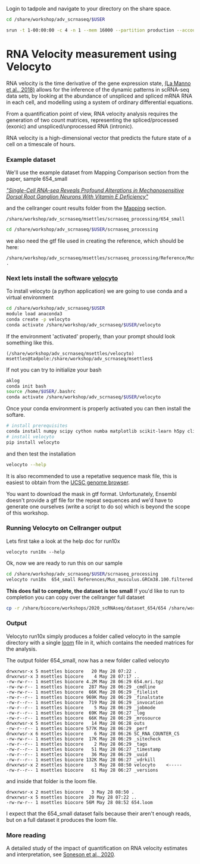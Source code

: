 
Login to tadpole and navigate to your directory on the share space.

```bash
cd /share/workshop/adv_scrnaseq/$USER

srun -t 1-00:00:00 -c 4 -n 1 --mem 16000 --partition production --account workshop --reservation workshop  --pty /bin/bash
```

#  RNA Velocity measurement using Velocyto

RNA velocity is the time derivative of the gene expression state,
 [(La Manno et al., 2018)](https://www.nature.com/articles/s41586-018-0414-6) allows for the inference of the dynamic patterns in scRNA-seq data sets, by looking at the abundance of unspliced and spliced mRNA RNA in each cell, and modelling using a system of ordinary differential equations.

From a quantification point of view, RNA velocity analysis requires the generation of two count matrices, representing the spliced/processed (exonic) and unspliced/unprocessed RNA (intronic).

RNA velocity is a high-dimensional vector that predicts the future state of a cell on a timescale of hours.


### Example dataset

We'll use the example dataset from Mapping Comparison section from the paper, sample 654_small

[_"Single-Cell RNA-seq Reveals Profound Alterations in Mechanosensitive Dorsal Root Ganglion Neurons With Vitamin E Deficiency"_](https://pubmed.ncbi.nlm.nih.gov/31733517/)


and the cellranger count results folder from the [Mapping](scMapping) section.

```
/share/workshop/adv_scrnaseq/msettles/scrnaseq_processing/654_small
```

```bash
cd /share/workshop/adv_scrnaseq/$USER/scrnaseq_processing
```

we also need the gtf file used in creating the reference, which should be here:

```
/share/workshop/adv_scrnaseq/msettles/scrnaseq_processing/Reference/Mus_musculus.GRCm38.100.filtered.gtf .
```

### Next lets install the software [velocyto](https://velocyto.org/)

To install velocyto (a python application) we are going to use conda and a virtual environment

```bash
cd /share/workshop/adv_scrnaseq/$USER
module load anaconda3
conda create -p velocyto
conda activate /share/workshop/adv_scrnaseq/$USER/velocyto
```

If the environment 'activated' properly, than your prompt should look something like this.

```
(/share/workshop/adv_scrnaseq/msettles/velocyto) msettles@tadpole:/share/workshop/adv_scrnaseq/msettles$
```

If not you can try to initialize your bash
```bash
aklog
conda init bash
source /home/$USER/.bashrc
conda activate /share/workshop/adv_scrnaseq/$USER/velocyto
```

Once your conda environment is properly activated you can then install the softare.
```bash
# install prerequisites
conda install numpy scipy cython numba matplotlib scikit-learn h5py click
# install velocyto
pip install velocyto
```

and then test the installation
```bash
velocyto --help
```

It is also recommended to use a repetative sequence mask file, this is easiest to obtain from the [UCSC genome browser](https://genome.ucsc.edu/cgi-bin/hgTables?hgsid=611454127_NtvlaW6xBSIRYJEBI0iRDEWisITa&clade=mammal&org=Mouse&db=mm10&hgta_group=allTracks&hgta_track=rmsk&hgta_table=0&hgta_regionType=genome&position=chr12%3A56694976-56714605&hgta_outputType=primaryTable&hgta_outputType=gff&hgta_outFileName=mm10_rmsk.gtf
).

You want to download the mask in gtf format. Unfortunately, Ensembl doesn't provide a gtf file for the repeat sequences and we'd have to generate one ourselves (write a script to do so) which is beyond the scope of this workshop.

###  Running Velocyto on Cellranger output

Lets first take a look at the help doc for run10x

```
velocyto run10x --help
```

Ok, now we are ready to run this on our sample

```bash
cd /share/workshop/adv_scrnaseq/$USER/scrnaseq_processing
velocyto run10x  654_small References/Mus_musculus.GRCm38.100.filtered.gtf
```

**This does fail to complete, the dataset is too small**
If you'd like to run to completion you can copy over the cellranger full dataset

```bash
cp -r /share/biocore/workshops/2020_scRNAseq/dataset_654/654 /share/workshop/adv_scrnaseq/$USER/scrnaseq_processing/654
```

### Output

Velocyto run10x simply produces a folder called velocyto in the sample directory with a single [loom](https://linnarssonlab.org/loompy/format/index.html) file in it, which contains the needed matrices for the analysis.

The output folder 654_small, now has a new folder called velocyto
```
drwxrwsr-x 5 msettles biocore   20 May 28 07:22 .
drwxrwsr-x 3 msettles biocore    4 May 28 07:17 ..
-rw-rw-r-- 1 msettles biocore 4.2M May 28 06:29 654.mri.tgz
-rw-rw-r-- 1 msettles biocore  287 May 28 06:29 _cmdline
-rw-rw-r-- 1 msettles biocore  66K May 28 06:29 _filelist
-rw-r--r-- 1 msettles biocore 969K May 28 06:29 _finalstate
-rw-r--r-- 1 msettles biocore  719 May 28 06:29 _invocation
-rw-r--r-- 1 msettles biocore    5 May 28 06:29 _jobmode
-rw-r--r-- 1 msettles biocore  69K May 28 06:27 _log
-rw-r--r-- 1 msettles biocore  66K May 28 06:29 _mrosource
drwxrwsr-x 5 msettles biocore   14 May 28 06:28 outs
-rw-r--r-- 1 msettles biocore 577K May 28 06:29 _perf
drwxrwsr-x 6 msettles biocore    6 May 28 06:26 SC_RNA_COUNTER_CS
-rw-rw-r-- 1 msettles biocore  17K May 28 06:29 _sitecheck
-rw-r--r-- 1 msettles biocore    2 May 28 06:29 _tags
-rw-r--r-- 1 msettles biocore   51 May 28 06:27 _timestamp
-rw-r--r-- 1 msettles biocore   36 May 28 06:29 _uuid
-rw-r--r-- 1 msettles biocore 132K May 28 06:27 _vdrkill
drwxrwsr-x 2 msettles biocore    3 May 28 08:50 velocyto    <-----
-rw-r--r-- 1 msettles biocore   61 May 28 06:27 _versions
```

and inside that folder is the loom file.

```
drwxrwsr-x 2 msettles biocore   3 May 28 08:50 .
drwxrwsr-x 5 msettles biocore  20 May 28 07:22 ..
-rw-rw-r-- 1 msettles biocore 56M May 28 08:52 654.loom
```

I expect that the 654_small dataset fails because their aren't enough reads, but on a full dataset it produces the loom file.

### More reading

A detailed study of the impact of quantification on RNA velocity estimates and interpretation, see [Soneson et al., 2020](https://www.biorxiv.org/content/10.1101/2020.03.13.990069v1).
